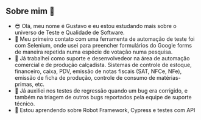 ## Sobre mim 👋

<!--
**gdmmoura/gdmmoura** is a ✨ _special_ ✨ repository because its `README.md` (this file) appears on your GitHub profile.

Here are some ideas to get you started:

- 🔭 I’m currently working on ...
- 🌱 I’m currently learning ...
- 👯 I’m looking to collaborate on ...
- 🤔 I’m looking for help with ...
- 💬 Ask me about ...
- 📫 How to reach me: ...
- 😄 Pronouns: ...
- ⚡ Fun fact: ...
-->
<ul>
<li>😎 Olá, meu nome é Gustavo e eu estou estudando mais sobre o universo de Teste e Qualidade de Software.</li>
<li>🤔 Meu primeiro contato com uma ferramenta de automação de teste foi com Selenium, onde usei para preencher formulários do Google forms de maneira repetida numa espécie de votação numa pesquisa.</li>
<li>💼 Já trabalhei como suporte e desenvolvedeor na área de automação comercial e de produção calçadista. Sistemas de controle de estoque, financeiro, caixa, PDV, emissão de notas fiscais (SAT, NFCe, NFe), emissão de ficha de produção, controle de consumo de matérias-primas, etc.</li>
<li>🐞 Já auxiliei nos testes de regressão quando um bug era corrigido, e também na triagem de outros bugs reportados pela equipe de suporte técnico.</li>
<li>🏫 Estou aprendendo sobre Robot Framework, Cypress e testes com API</li>
</ul>


